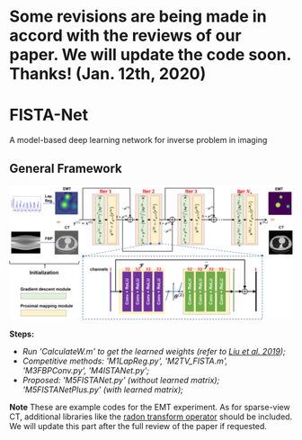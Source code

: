 # Some revisions are being made in accord with the reviews of our paper. We will update the code soon. Thanks! (Jan. 12th, 2020)

# FISTA-Net
A model-based deep learning network for inverse problem in imaging

General Framework
----------
<img src="FISTANet.png" width="700px"/>


**Steps:**
* _Run 'CalculateW.m' to get the learned weights (refer to [Liu et al. 2019](https://github.com/VITA-Group/ALISTA));_
* _Competitive methods: 'M1LapReg.py', 'M2TV_FISTA.m', 'M3FBPConv.py', 'M4ISTANet.py';_
* _Proposed: 'M5FISTANet.py' (without learned matrix); 'M5FISTANetPlus.py' (with learned matrix);_


**Note**
These are example codes for the EMT experiment. As for sparse-view CT, additional libraries like the [radon transform operator](https://github.com/matteo-ronchetti/torch-radon) should be included. We will update this part after the full review of the paper if requested. 
